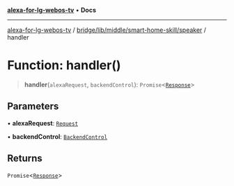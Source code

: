 [**alexa-for-lg-webos-tv**](../../../../../../README.md) • **Docs**

***

[alexa-for-lg-webos-tv](../../../../../../modules.md) / [bridge/lib/middle/smart-home-skill/speaker](../README.md) / handler

# Function: handler()

> **handler**(`alexaRequest`, `backendControl`): `Promise`\<[`Response`](../../../../../../common/smart-home-skill/response/classes/Response.md)\>

## Parameters

• **alexaRequest**: [`Request`](../../../../../../common/smart-home-skill/request/classes/Request.md)

• **backendControl**: [`BackendControl`](../../../../backend/backend-control/classes/BackendControl.md)

## Returns

`Promise`\<[`Response`](../../../../../../common/smart-home-skill/response/classes/Response.md)\>
